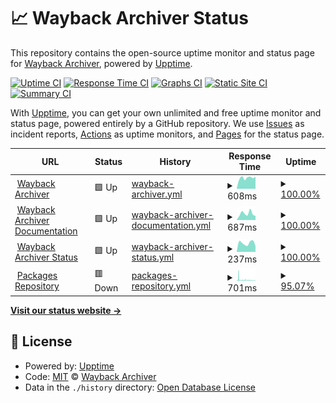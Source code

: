 # 📈 Wayback Archiver Status

This repository contains the open-source uptime monitor and status page for [Wayback Archiver](https://wabarc.eu.org), powered by [Upptime](https://github.com/upptime/upptime).

[![Uptime CI](https://github.com/wabarc/status/workflows/Uptime%20CI/badge.svg)](https://github.com/wabarc/status/actions?query=workflow%3A%22Uptime+CI%22)
[![Response Time CI](https://github.com/wabarc/status/workflows/Response%20Time%20CI/badge.svg)](https://github.com/wabarc/status/actions?query=workflow%3A%22Response+Time+CI%22)
[![Graphs CI](https://github.com/wabarc/status/workflows/Graphs%20CI/badge.svg)](https://github.com/wabarc/status/actions?query=workflow%3A%22Graphs+CI%22)
[![Static Site CI](https://github.com/wabarc/status/workflows/Static%20Site%20CI/badge.svg)](https://github.com/wabarc/status/actions?query=workflow%3A%22Static+Site+CI%22)
[![Summary CI](https://github.com/wabarc/status/workflows/Summary%20CI/badge.svg)](https://github.com/wabarc/status/actions?query=workflow%3A%22Summary+CI%22)

With [Upptime](https://upptime.js.org), you can get your own unlimited and free uptime monitor and status page, powered entirely by a GitHub repository. We use [Issues](https://github.com/wabarc/status/issues) as incident reports, [Actions](https://github.com/wabarc/status/actions) as uptime monitors, and [Pages](https://demo.upptime.js.org) for the status page.

<!--start: status pages-->
<!-- This summary is generated by Upptime (https://github.com/upptime/upptime) -->
<!-- Do not edit this manually, your changes will be overwritten -->
<!-- prettier-ignore -->
| URL | Status | History | Response Time | Uptime |
| --- | ------ | ------- | ------------- | ------ |
| <img alt="" src="https://icons.duckduckgo.com/ip3/wabarc.eu.org.ico" height="13"> [Wayback Archiver](https://wabarc.eu.org) | 🟩 Up | [wayback-archiver.yml](https://github.com/wabarc/status/commits/HEAD/history/wayback-archiver.yml) | <details><summary><img alt="Response time graph" src="./graphs/wayback-archiver/response-time-week.png" height="20"> 608ms</summary><br><a href="https://wabarcstatus.eu.org/history/wayback-archiver"><img alt="Response time 977" src="https://img.shields.io/endpoint?url=https%3A%2F%2Fraw.githubusercontent.com%2Fwabarc%2Fstatus%2FHEAD%2Fapi%2Fwayback-archiver%2Fresponse-time.json"></a><br><a href="https://wabarcstatus.eu.org/history/wayback-archiver"><img alt="24-hour response time 672" src="https://img.shields.io/endpoint?url=https%3A%2F%2Fraw.githubusercontent.com%2Fwabarc%2Fstatus%2FHEAD%2Fapi%2Fwayback-archiver%2Fresponse-time-day.json"></a><br><a href="https://wabarcstatus.eu.org/history/wayback-archiver"><img alt="7-day response time 608" src="https://img.shields.io/endpoint?url=https%3A%2F%2Fraw.githubusercontent.com%2Fwabarc%2Fstatus%2FHEAD%2Fapi%2Fwayback-archiver%2Fresponse-time-week.json"></a><br><a href="https://wabarcstatus.eu.org/history/wayback-archiver"><img alt="30-day response time 608" src="https://img.shields.io/endpoint?url=https%3A%2F%2Fraw.githubusercontent.com%2Fwabarc%2Fstatus%2FHEAD%2Fapi%2Fwayback-archiver%2Fresponse-time-month.json"></a><br><a href="https://wabarcstatus.eu.org/history/wayback-archiver"><img alt="1-year response time 1084" src="https://img.shields.io/endpoint?url=https%3A%2F%2Fraw.githubusercontent.com%2Fwabarc%2Fstatus%2FHEAD%2Fapi%2Fwayback-archiver%2Fresponse-time-year.json"></a></details> | <details><summary><a href="https://wabarcstatus.eu.org/history/wayback-archiver">100.00%</a></summary><a href="https://wabarcstatus.eu.org/history/wayback-archiver"><img alt="All-time uptime 90.04%" src="https://img.shields.io/endpoint?url=https%3A%2F%2Fraw.githubusercontent.com%2Fwabarc%2Fstatus%2FHEAD%2Fapi%2Fwayback-archiver%2Fuptime.json"></a><br><a href="https://wabarcstatus.eu.org/history/wayback-archiver"><img alt="24-hour uptime 100.00%" src="https://img.shields.io/endpoint?url=https%3A%2F%2Fraw.githubusercontent.com%2Fwabarc%2Fstatus%2FHEAD%2Fapi%2Fwayback-archiver%2Fuptime-day.json"></a><br><a href="https://wabarcstatus.eu.org/history/wayback-archiver"><img alt="7-day uptime 100.00%" src="https://img.shields.io/endpoint?url=https%3A%2F%2Fraw.githubusercontent.com%2Fwabarc%2Fstatus%2FHEAD%2Fapi%2Fwayback-archiver%2Fuptime-week.json"></a><br><a href="https://wabarcstatus.eu.org/history/wayback-archiver"><img alt="30-day uptime 99.95%" src="https://img.shields.io/endpoint?url=https%3A%2F%2Fraw.githubusercontent.com%2Fwabarc%2Fstatus%2FHEAD%2Fapi%2Fwayback-archiver%2Fuptime-month.json"></a><br><a href="https://wabarcstatus.eu.org/history/wayback-archiver"><img alt="1-year uptime 70.48%" src="https://img.shields.io/endpoint?url=https%3A%2F%2Fraw.githubusercontent.com%2Fwabarc%2Fstatus%2FHEAD%2Fapi%2Fwayback-archiver%2Fuptime-year.json"></a></details>
| <img alt="" src="https://icons.duckduckgo.com/ip3/initium.eu.org.ico" height="13"> [Wayback Archiver Documentation](https://initium.eu.org) | 🟩 Up | [wayback-archiver-documentation.yml](https://github.com/wabarc/status/commits/HEAD/history/wayback-archiver-documentation.yml) | <details><summary><img alt="Response time graph" src="./graphs/wayback-archiver-documentation/response-time-week.png" height="20"> 687ms</summary><br><a href="https://wabarcstatus.eu.org/history/wayback-archiver-documentation"><img alt="Response time 474" src="https://img.shields.io/endpoint?url=https%3A%2F%2Fraw.githubusercontent.com%2Fwabarc%2Fstatus%2FHEAD%2Fapi%2Fwayback-archiver-documentation%2Fresponse-time.json"></a><br><a href="https://wabarcstatus.eu.org/history/wayback-archiver-documentation"><img alt="24-hour response time 454" src="https://img.shields.io/endpoint?url=https%3A%2F%2Fraw.githubusercontent.com%2Fwabarc%2Fstatus%2FHEAD%2Fapi%2Fwayback-archiver-documentation%2Fresponse-time-day.json"></a><br><a href="https://wabarcstatus.eu.org/history/wayback-archiver-documentation"><img alt="7-day response time 687" src="https://img.shields.io/endpoint?url=https%3A%2F%2Fraw.githubusercontent.com%2Fwabarc%2Fstatus%2FHEAD%2Fapi%2Fwayback-archiver-documentation%2Fresponse-time-week.json"></a><br><a href="https://wabarcstatus.eu.org/history/wayback-archiver-documentation"><img alt="30-day response time 625" src="https://img.shields.io/endpoint?url=https%3A%2F%2Fraw.githubusercontent.com%2Fwabarc%2Fstatus%2FHEAD%2Fapi%2Fwayback-archiver-documentation%2Fresponse-time-month.json"></a><br><a href="https://wabarcstatus.eu.org/history/wayback-archiver-documentation"><img alt="1-year response time 475" src="https://img.shields.io/endpoint?url=https%3A%2F%2Fraw.githubusercontent.com%2Fwabarc%2Fstatus%2FHEAD%2Fapi%2Fwayback-archiver-documentation%2Fresponse-time-year.json"></a></details> | <details><summary><a href="https://wabarcstatus.eu.org/history/wayback-archiver-documentation">100.00%</a></summary><a href="https://wabarcstatus.eu.org/history/wayback-archiver-documentation"><img alt="All-time uptime 99.48%" src="https://img.shields.io/endpoint?url=https%3A%2F%2Fraw.githubusercontent.com%2Fwabarc%2Fstatus%2FHEAD%2Fapi%2Fwayback-archiver-documentation%2Fuptime.json"></a><br><a href="https://wabarcstatus.eu.org/history/wayback-archiver-documentation"><img alt="24-hour uptime 100.00%" src="https://img.shields.io/endpoint?url=https%3A%2F%2Fraw.githubusercontent.com%2Fwabarc%2Fstatus%2FHEAD%2Fapi%2Fwayback-archiver-documentation%2Fuptime-day.json"></a><br><a href="https://wabarcstatus.eu.org/history/wayback-archiver-documentation"><img alt="7-day uptime 100.00%" src="https://img.shields.io/endpoint?url=https%3A%2F%2Fraw.githubusercontent.com%2Fwabarc%2Fstatus%2FHEAD%2Fapi%2Fwayback-archiver-documentation%2Fuptime-week.json"></a><br><a href="https://wabarcstatus.eu.org/history/wayback-archiver-documentation"><img alt="30-day uptime 99.96%" src="https://img.shields.io/endpoint?url=https%3A%2F%2Fraw.githubusercontent.com%2Fwabarc%2Fstatus%2FHEAD%2Fapi%2Fwayback-archiver-documentation%2Fuptime-month.json"></a><br><a href="https://wabarcstatus.eu.org/history/wayback-archiver-documentation"><img alt="1-year uptime 98.59%" src="https://img.shields.io/endpoint?url=https%3A%2F%2Fraw.githubusercontent.com%2Fwabarc%2Fstatus%2FHEAD%2Fapi%2Fwayback-archiver-documentation%2Fuptime-year.json"></a></details>
| <img alt="" src="https://icons.duckduckgo.com/ip3/wabarcstatus.eu.org.ico" height="13"> [Wayback Archiver Status](https://wabarcstatus.eu.org) | 🟩 Up | [wayback-archiver-status.yml](https://github.com/wabarc/status/commits/HEAD/history/wayback-archiver-status.yml) | <details><summary><img alt="Response time graph" src="./graphs/wayback-archiver-status/response-time-week.png" height="20"> 237ms</summary><br><a href="https://wabarcstatus.eu.org/history/wayback-archiver-status"><img alt="Response time 273" src="https://img.shields.io/endpoint?url=https%3A%2F%2Fraw.githubusercontent.com%2Fwabarc%2Fstatus%2FHEAD%2Fapi%2Fwayback-archiver-status%2Fresponse-time.json"></a><br><a href="https://wabarcstatus.eu.org/history/wayback-archiver-status"><img alt="24-hour response time 153" src="https://img.shields.io/endpoint?url=https%3A%2F%2Fraw.githubusercontent.com%2Fwabarc%2Fstatus%2FHEAD%2Fapi%2Fwayback-archiver-status%2Fresponse-time-day.json"></a><br><a href="https://wabarcstatus.eu.org/history/wayback-archiver-status"><img alt="7-day response time 237" src="https://img.shields.io/endpoint?url=https%3A%2F%2Fraw.githubusercontent.com%2Fwabarc%2Fstatus%2FHEAD%2Fapi%2Fwayback-archiver-status%2Fresponse-time-week.json"></a><br><a href="https://wabarcstatus.eu.org/history/wayback-archiver-status"><img alt="30-day response time 375" src="https://img.shields.io/endpoint?url=https%3A%2F%2Fraw.githubusercontent.com%2Fwabarc%2Fstatus%2FHEAD%2Fapi%2Fwayback-archiver-status%2Fresponse-time-month.json"></a><br><a href="https://wabarcstatus.eu.org/history/wayback-archiver-status"><img alt="1-year response time 277" src="https://img.shields.io/endpoint?url=https%3A%2F%2Fraw.githubusercontent.com%2Fwabarc%2Fstatus%2FHEAD%2Fapi%2Fwayback-archiver-status%2Fresponse-time-year.json"></a></details> | <details><summary><a href="https://wabarcstatus.eu.org/history/wayback-archiver-status">100.00%</a></summary><a href="https://wabarcstatus.eu.org/history/wayback-archiver-status"><img alt="All-time uptime 99.53%" src="https://img.shields.io/endpoint?url=https%3A%2F%2Fraw.githubusercontent.com%2Fwabarc%2Fstatus%2FHEAD%2Fapi%2Fwayback-archiver-status%2Fuptime.json"></a><br><a href="https://wabarcstatus.eu.org/history/wayback-archiver-status"><img alt="24-hour uptime 100.00%" src="https://img.shields.io/endpoint?url=https%3A%2F%2Fraw.githubusercontent.com%2Fwabarc%2Fstatus%2FHEAD%2Fapi%2Fwayback-archiver-status%2Fuptime-day.json"></a><br><a href="https://wabarcstatus.eu.org/history/wayback-archiver-status"><img alt="7-day uptime 100.00%" src="https://img.shields.io/endpoint?url=https%3A%2F%2Fraw.githubusercontent.com%2Fwabarc%2Fstatus%2FHEAD%2Fapi%2Fwayback-archiver-status%2Fuptime-week.json"></a><br><a href="https://wabarcstatus.eu.org/history/wayback-archiver-status"><img alt="30-day uptime 100.00%" src="https://img.shields.io/endpoint?url=https%3A%2F%2Fraw.githubusercontent.com%2Fwabarc%2Fstatus%2FHEAD%2Fapi%2Fwayback-archiver-status%2Fuptime-month.json"></a><br><a href="https://wabarcstatus.eu.org/history/wayback-archiver-status"><img alt="1-year uptime 98.90%" src="https://img.shields.io/endpoint?url=https%3A%2F%2Fraw.githubusercontent.com%2Fwabarc%2Fstatus%2FHEAD%2Fapi%2Fwayback-archiver-status%2Fuptime-year.json"></a></details>
| <img alt="" src="https://icons.duckduckgo.com/ip3/repo.wabarc.eu.org.ico" height="13"> [Packages Repository](https://repo.wabarc.eu.org/) | 🟥 Down | [packages-repository.yml](https://github.com/wabarc/status/commits/HEAD/history/packages-repository.yml) | <details><summary><img alt="Response time graph" src="./graphs/packages-repository/response-time-week.png" height="20"> 701ms</summary><br><a href="https://wabarcstatus.eu.org/history/packages-repository"><img alt="Response time 1153" src="https://img.shields.io/endpoint?url=https%3A%2F%2Fraw.githubusercontent.com%2Fwabarc%2Fstatus%2FHEAD%2Fapi%2Fpackages-repository%2Fresponse-time.json"></a><br><a href="https://wabarcstatus.eu.org/history/packages-repository"><img alt="24-hour response time 485" src="https://img.shields.io/endpoint?url=https%3A%2F%2Fraw.githubusercontent.com%2Fwabarc%2Fstatus%2FHEAD%2Fapi%2Fpackages-repository%2Fresponse-time-day.json"></a><br><a href="https://wabarcstatus.eu.org/history/packages-repository"><img alt="7-day response time 701" src="https://img.shields.io/endpoint?url=https%3A%2F%2Fraw.githubusercontent.com%2Fwabarc%2Fstatus%2FHEAD%2Fapi%2Fpackages-repository%2Fresponse-time-week.json"></a><br><a href="https://wabarcstatus.eu.org/history/packages-repository"><img alt="30-day response time 1277" src="https://img.shields.io/endpoint?url=https%3A%2F%2Fraw.githubusercontent.com%2Fwabarc%2Fstatus%2FHEAD%2Fapi%2Fpackages-repository%2Fresponse-time-month.json"></a><br><a href="https://wabarcstatus.eu.org/history/packages-repository"><img alt="1-year response time 1193" src="https://img.shields.io/endpoint?url=https%3A%2F%2Fraw.githubusercontent.com%2Fwabarc%2Fstatus%2FHEAD%2Fapi%2Fpackages-repository%2Fresponse-time-year.json"></a></details> | <details><summary><a href="https://wabarcstatus.eu.org/history/packages-repository">95.07%</a></summary><a href="https://wabarcstatus.eu.org/history/packages-repository"><img alt="All-time uptime 99.74%" src="https://img.shields.io/endpoint?url=https%3A%2F%2Fraw.githubusercontent.com%2Fwabarc%2Fstatus%2FHEAD%2Fapi%2Fpackages-repository%2Fuptime.json"></a><br><a href="https://wabarcstatus.eu.org/history/packages-repository"><img alt="24-hour uptime 93.94%" src="https://img.shields.io/endpoint?url=https%3A%2F%2Fraw.githubusercontent.com%2Fwabarc%2Fstatus%2FHEAD%2Fapi%2Fpackages-repository%2Fuptime-day.json"></a><br><a href="https://wabarcstatus.eu.org/history/packages-repository"><img alt="7-day uptime 95.07%" src="https://img.shields.io/endpoint?url=https%3A%2F%2Fraw.githubusercontent.com%2Fwabarc%2Fstatus%2FHEAD%2Fapi%2Fpackages-repository%2Fuptime-week.json"></a><br><a href="https://wabarcstatus.eu.org/history/packages-repository"><img alt="30-day uptime 96.28%" src="https://img.shields.io/endpoint?url=https%3A%2F%2Fraw.githubusercontent.com%2Fwabarc%2Fstatus%2FHEAD%2Fapi%2Fpackages-repository%2Fuptime-month.json"></a><br><a href="https://wabarcstatus.eu.org/history/packages-repository"><img alt="1-year uptime 99.57%" src="https://img.shields.io/endpoint?url=https%3A%2F%2Fraw.githubusercontent.com%2Fwabarc%2Fstatus%2FHEAD%2Fapi%2Fpackages-repository%2Fuptime-year.json"></a></details>

<!--end: status pages-->

[**Visit our status website →**](https://wabarcstatus.eu.org/)

## 📄 License

- Powered by: [Upptime](https://github.com/upptime/upptime)
- Code: [MIT](./LICENSE) © [Wayback Archiver](https://wabarc.eu.org)
- Data in the `./history` directory: [Open Database License](https://opendatacommons.org/licenses/odbl/1-0/)
